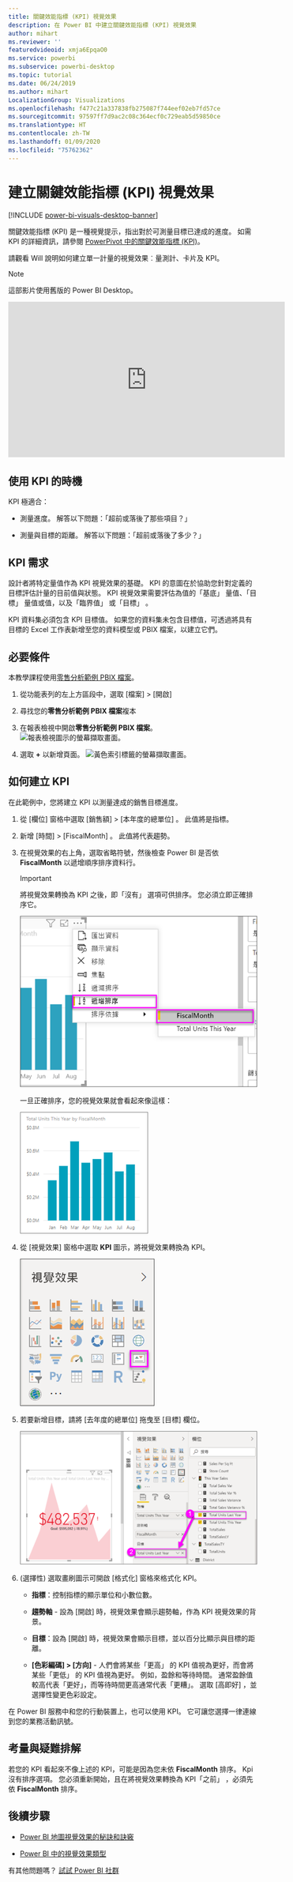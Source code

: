 ```yaml
---
title: 關鍵效能指標 (KPI) 視覺效果
description: 在 Power BI 中建立關鍵效能指標 (KPI) 視覺效果
author: mihart
ms.reviewer: ''
featuredvideoid: xmja6EpqaO0
ms.service: powerbi
ms.subservice: powerbi-desktop
ms.topic: tutorial
ms.date: 06/24/2019
ms.author: mihart
LocalizationGroup: Visualizations
ms.openlocfilehash: f477c21a337838fb275087f744eef02eb7fd57ce
ms.sourcegitcommit: 97597ff7d9ac2c08c364ecf0c729eab5d59850ce
ms.translationtype: HT
ms.contentlocale: zh-TW
ms.lasthandoff: 01/09/2020
ms.locfileid: "75762362"
---
```

# <a name="create-key-performance-indicator-kpi-visualizations"></a>建立關鍵效能指標 (KPI) 視覺效果

[!INCLUDE [power-bi-visuals-desktop-banner](../includes/power-bi-visuals-desktop-banner.md)]

關鍵效能指標 (KPI) 是一種視覺提示，指出對於可測量目標已達成的進度。 如需 KPI 的詳細資訊，請參閱 [PowerPivot 中的關鍵效能指標 (KPI)](/previous-versions/sql/sql-server-2012/hh272050(v=sql.110))。

請觀看 Will 說明如何建立單一計量的視覺效果︰量測計、卡片及 KPI。
   > [!NOTE]
   > 這部影片使用舊版的 Power BI Desktop。
   > 
   > 
<iframe width="560" height="315" src="https://www.youtube.com/embed/xmja6EpqaO0?list=PL1N57mwBHtN0JFoKSR0n-tBkUJHeMP2cP" frameborder="0" allowfullscreen></iframe>

## <a name="when-to-use-a-kpi"></a>使用 KPI 的時機

KPI 極適合：

* 測量進度。 解答以下問題：「超前或落後了那些項目？」

* 測量與目標的距離。 解答以下問題：「超前或落後了多少？」

## <a name="kpi-requirements"></a>KPI 需求

設計者將特定量值作為 KPI 視覺效果的基礎。 KPI 的意圖在於協助您針對定義的目標評估計量的目前值與狀態。 KPI 視覺效果需要評估為值的「基底」  量值、「目標」  量值或值，以及「臨界值」  或「目標」  。

KPI 資料集必須包含 KPI 目標值。 如果您的資料集未包含目標值，可透過將具有目標的 Excel 工作表新增至您的資料模型或 PBIX 檔案，以建立它們。

## <a name="prerequisites"></a>必要條件

本教學課程使用[零售分析範例 PBIX 檔案](https://download.microsoft.com/download/9/6/D/96DDC2FF-2568-491D-AAFA-AFDD6F763AE3/Retail%20Analysis%20Sample%20PBIX.pbix)。

1. 從功能表列的左上方區段中，選取 [檔案]   > [開啟] 

1. 尋找您的**零售分析範例 PBIX 檔案**複本

1. 在報表檢視中開啟**零售分析範例 PBIX 檔案**。 ![報表檢視圖示的螢幕擷取畫面。](media/power-bi-visualization-kpi/power-bi-report-view.png)

1. 選取 **+** 以新增頁面。 ![黃色索引標籤的螢幕擷取畫面。](media/power-bi-visualization-kpi/power-bi-yellow-tab.png)

## <a name="how-to-create-a-kpi"></a>如何建立 KPI

在此範例中，您將建立 KPI 以測量達成的銷售目標進度。

1. 從 [欄位]  窗格中選取 [銷售額] > [本年度的總單位]  。  此值將是指標。

1. 新增 [時間] > [FiscalMonth]  。  此值將代表趨勢。

1. 在視覺效果的右上角，選取省略符號，然後檢查 Power BI 是否依 **FiscalMonth** 以遞增順序排序資料行。

    > [!IMPORTANT]
    > 將視覺效果轉換為 KPI 之後，即「沒有」  選項可供排序。 您必須立即正確排序它。

    ![省略符號功能表已展開並已選取 FiscalMonth 的螢幕擷取畫面，其中依遞增順序排序。](media/power-bi-visualization-kpi/power-bi-ascending-by-fiscal-month.png)

    一旦正確排序，您的視覺效果就會看起來像這樣：

    ![已正確排序視覺效果的螢幕擷取畫面。](media/power-bi-visualization-kpi/power-bi-chart.png)

1. 從 [視覺效果]  窗格中選取 **KPI** 圖示，將視覺效果轉換為 KPI。

    ![標示 KPI 圖示的 [視覺效果] 窗格螢幕擷取畫面。](media/power-bi-visualization-kpi/power-bi-kpi-template.png)

1. 若要新增目標，請將 [去年度的總單位]  拖曳至 [目標]  欄位。

    ![KPI 視覺效果已完成且 [欄位] 窗格具有所述值的螢幕擷取畫面。](media/power-bi-visualization-kpi/power-bi-kpi-done.png)

1. (選擇性) 選取畫刷圖示可開啟 [格式化] 窗格來格式化 KPI。

    * **指標**：控制指標的顯示單位和小數位數。

    * **趨勢軸** - 設為 [開啟]  時，視覺效果會顯示趨勢軸，作為 KPI 視覺效果的背景。  

    * **目標**：設為 [開啟]  時，視覺效果會顯示目標，並以百分比顯示與目標的距離。

    * **[色彩編碼] > [方向]** - 人們會將某些「更高」  的 KPI 值視為更好，而會將某些「更低」  的 KPI 值視為更好。 例如，盈餘和等待時間。 通常盈餘值較高代表「更好」，而等待時間更高通常代表「更糟」。 選取 [高即好]  ，並選擇性變更色彩設定。

在 Power BI 服務中和您的行動裝置上，也可以使用 KPI。 它可讓您選擇一律連線到您的業務活動訊號。

## <a name="considerations-and-troubleshooting"></a>考量與疑難排解

若您的 KPI 看起來不像上述的 KPI，可能是因為您未依 **FiscalMonth** 排序。 Kpi 沒有排序選項。 您必須重新開始，且在將視覺效果轉換為 KPI「之前」  ，必須先依 **FiscalMonth** 排序。

## <a name="next-steps"></a>後續步驟

* [Power BI 地圖視覺效果的秘訣和訣竅](power-bi-map-tips-and-tricks.md)

* [Power BI 中的視覺效果類型](power-bi-visualization-types-for-reports-and-q-and-a.md)

有其他問題嗎？ [試試 Power BI 社群](https://community.powerbi.com/)
